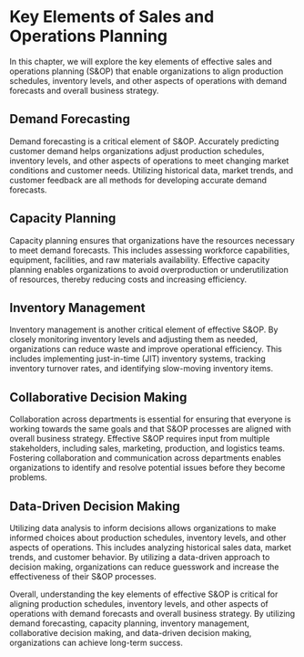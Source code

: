 Key Elements of Sales and Operations Planning
==========================================================================================

In this chapter, we will explore the key elements of effective sales and operations planning (S&OP) that enable organizations to align production schedules, inventory levels, and other aspects of operations with demand forecasts and overall business strategy.

Demand Forecasting
------------------

Demand forecasting is a critical element of S&OP. Accurately predicting customer demand helps organizations adjust production schedules, inventory levels, and other aspects of operations to meet changing market conditions and customer needs. Utilizing historical data, market trends, and customer feedback are all methods for developing accurate demand forecasts.

Capacity Planning
-----------------

Capacity planning ensures that organizations have the resources necessary to meet demand forecasts. This includes assessing workforce capabilities, equipment, facilities, and raw materials availability. Effective capacity planning enables organizations to avoid overproduction or underutilization of resources, thereby reducing costs and increasing efficiency.

Inventory Management
--------------------

Inventory management is another critical element of effective S&OP. By closely monitoring inventory levels and adjusting them as needed, organizations can reduce waste and improve operational efficiency. This includes implementing just-in-time (JIT) inventory systems, tracking inventory turnover rates, and identifying slow-moving inventory items.

Collaborative Decision Making
-----------------------------

Collaboration across departments is essential for ensuring that everyone is working towards the same goals and that S&OP processes are aligned with overall business strategy. Effective S&OP requires input from multiple stakeholders, including sales, marketing, production, and logistics teams. Fostering collaboration and communication across departments enables organizations to identify and resolve potential issues before they become problems.

Data-Driven Decision Making
---------------------------

Utilizing data analysis to inform decisions allows organizations to make informed choices about production schedules, inventory levels, and other aspects of operations. This includes analyzing historical sales data, market trends, and customer behavior. By utilizing a data-driven approach to decision making, organizations can reduce guesswork and increase the effectiveness of their S&OP processes.

Overall, understanding the key elements of effective S&OP is critical for aligning production schedules, inventory levels, and other aspects of operations with demand forecasts and overall business strategy. By utilizing demand forecasting, capacity planning, inventory management, collaborative decision making, and data-driven decision making, organizations can achieve long-term success.
